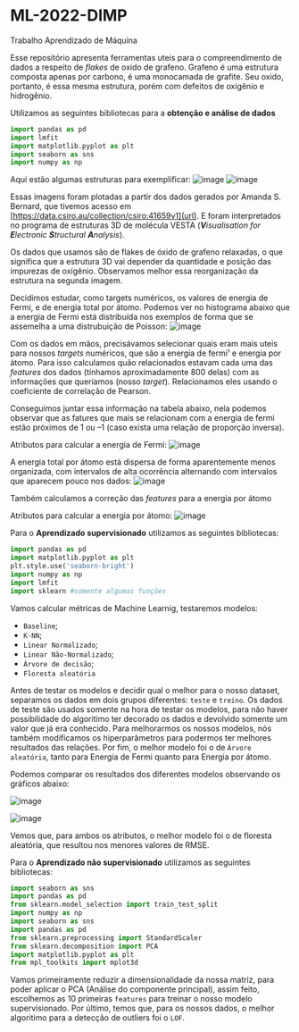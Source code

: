 # ML-2022-DIMP
Trabalho Aprendizado de Máquina

Esse repositório apresenta ferramentas uteis para o compreendimento de dados a respeito de *flakes* de oxido de grafeno. Grafeno é uma estrutura composta apenas por carbono, é uma monocamada de grafite. Seu oxido, portanto, é essa mesma estrutura, porém com defeitos de oxigênio e hidrogênio.

Utilizamos as seguintes bibliotecas para a **obtenção e análise de dados**
```python
import pandas as pd
import lmfit 
import matplotlib.pyplot as plt
import seaborn as sns
import numpy as np
```

Aqui estão algumas estruturas para exemplificar:
![image](https://github.com/Karl-Marcos/ML-2022-DIMP/blob/main/imagens/neutral_12141.png)
![image](https://github.com/Karl-Marcos/ML-2022-DIMP/blob/main/imagens/neutral_6221.png)

Essas imagens foram plotadas a partir dos dados gerados por Amanda S. Bernard, que tivemos acesso em [https://data.csiro.au/collection/csiro:41659v1](url).  E foram interpretados no programa de estruturas 3D de molécula VESTA (***V**isualisation for **E**lectronic **S**tructural **A**nalysis*).

Os dados que usamos são de flakes de óxido de grafeno relaxadas, o que significa que a estrutura 3D vai depender da quantidade e posição das impurezas de oxigênio. Observamos melhor essa reorganização da estrutura na segunda imagem.

Decidimos estudar, como targets numéricos, os valores de energia de Fermi, e de energia total por átomo. Podemos ver no histograma abaixo que a energia de Fermi está distribuída nos exemplos de forma que se assemelha a uma distrubuição de Poisson:
![image](https://github.com/Karl-Marcos/ML-2022-DIMP/blob/main/imagens/histograma_fermi.png)

Com os dados em mãos, precisávamos selecionar quais eram mais uteis para nossos *targets* numéricos, que são a energia de fermi¹ e energia por átomo. Para isso calculamos quão relacionados estavam cada uma das *features* dos dados (tínhamos aproximadamente 800 delas) com as informações que queríamos (nosso *target*). Relacionamos eles usando o coeficiente de correlação de Pearson.

Conseguimos juntar essa informação na tabela abaixo, nela podemos observar que as fatures que mais se relacionam com a energia de fermi estão próximos de 1 ou –1 (caso exista uma relação de proporção inversa).

Atributos para calcular a energia de Fermi:
![image](https://github.com/Karl-Marcos/ML-2022-DIMP/blob/main/imagens/atributos_energia_fermi.png)

A energia total por átomo está dispersa de forma aparentemente menos organizada, com intervalos de alta ocorrência alternando com intervalos que aparecem pouco nos dados:
![image](https://github.com/Karl-Marcos/ML-2022-DIMP/blob/main/imagens/histograma_energia.png)

Também calculamos a correção das *features* para a energia por átomo

Atributos para calcular a energia por átomo:
![image](https://github.com/Karl-Marcos/ML-2022-DIMP/blob/main/imagens/atributos_energia_por_atomo.png)

Para o **Aprendizado supervisionado** utilizamos as seguintes bibliotecas: 
```python
import pandas as pd
import matplotlib.pyplot as plt
plt.style.use('seaborn-bright')
import numpy as np
import lmfit
import sklearn #somente algumas funções 
```
Vamos calcular métricas de Machine Learnig, testaremos modelos:
- `Baseline`; 
- `K-NN`;
- `Linear Normalizado`;
- `Linear Não-Normalizado`;
- `Árvore de decisão`;
- `Floresta aleatória`

Antes de testar os modelos e decidir qual o melhor para o nosso dataset, separamos os dados em dois grupos diferentes: `teste` e `treino`. Os dados de teste são usados somente na hora de testar os modelos, para não haver possibilidade do algoritimo ter decorado os dados e devolvido somente um valor que já era conhecido. Para melhorarmos os nossos modelos, nós também modificamos os hiperparâmetros para podermos ter melhores resultados das relações. Por fim, o melhor modelo foi o de `Árvore aleatória`, tanto para Energia de Fermi quanto para Energia por átomo. 

Podemos comparar os resultados dos diferentes modelos  observando os gráficos abaixo:

![image](https://github.com/Karl-Marcos/ML-2022-DIMP/blob/main/imagens/multiplot_Energia%20de%20Fermi.png)

![image](https://github.com/Karl-Marcos/ML-2022-DIMP/blob/main/imagens/multiplot_Energia%20por%20Átomo.png)

Vemos que, para ambos os atributos, o melhor modelo foi o de floresta aleatória, que resultou nos menores valores de RMSE.

Para o **Aprendizado não supervisionado** utilizamos as seguintes bibliotecas: 

```python 
import seaborn as sns
import pandas as pd
from sklearn.model_selection import train_test_split
import numpy as np
import seaborn as sns
import pandas as pd
from sklearn.preprocessing import StandardScaler
from sklearn.decomposition import PCA
import matplotlib.pyplot as plt
from mpl_toolkits import mplot3d
```
Vamos primeiramente reduzir a dimensionalidade da nossa matriz, para poder aplicar o PCA (Análise do componente principal), assim feito, escolhemos as 10 primeiras `features` para treinar o nosso modelo supervisionado. Por último, temos que, para os nossos dados, o melhor algoritimo para a detecção de outliers foi o `LOF`.


